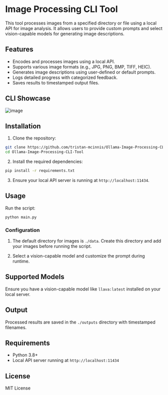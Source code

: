 
# Image Processing CLI Tool

This tool processes images from a specified directory or file using a local API for image analysis. 
It allows users to provide custom prompts and select vision-capable models for generating image descriptions.

## Features
- Encodes and processes images using a local API.
- Supports various image formats (e.g., JPG, PNG, BMP, TIFF, HEIC).
- Generates image descriptions using user-defined or default prompts.
- Logs detailed progress with categorized feedback.
- Saves results to timestamped output files.

## CLI Showcase
![image](https://github.com/user-attachments/assets/35f31676-d88a-41e6-9eae-ace8b4038756)



## Installation

1. Clone the repository:

```bash
git clone https://github.com/tristan-mcinnis/Ollama-Image-Processing-CLI-Tool.git
cd Ollama-Image-Processing-CLI-Tool
```

2. Install the required dependencies:

```bash
pip install -r requirements.txt
```

3. Ensure your local API server is running at `http://localhost:11434`.

## Usage

Run the script:

```bash
python main.py
```

### Configuration

1. The default directory for images is `./data`. Create this directory and add your images before running the script.

2. Select a vision-capable model and customize the prompt during runtime.

## Supported Models

Ensure you have a vision-capable model like `llava:latest` installed on your local server.

## Output

Processed results are saved in the `./outputs` directory with timestamped filenames.

## Requirements

- Python 3.8+
- Local API server running at `http://localhost:11434`

## License

MIT License
